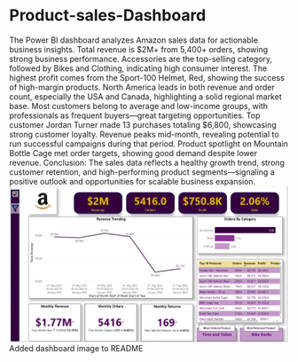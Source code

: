 # Product-sales-Dashboard
The Power BI dashboard analyzes Amazon sales data for actionable business insights.
Total revenue is $2M+ from 5,400+ orders, showing strong business performance.
Accessories are the top-selling category, followed by Bikes and Clothing, indicating high consumer interest.
The highest profit comes from the Sport-100 Helmet, Red, showing the success of high-margin products.
North America leads in both revenue and order count, especially the USA and Canada, highlighting a solid regional market base.
Most customers belong to average and low-income groups, with professionals as frequent buyers—great targeting opportunities.
Top customer Jordan Turner made 13 purchases totaling $6,800, showcasing strong customer loyalty.
Revenue peaks mid-month, revealing potential to run successful campaigns during that period.
Product spotlight on Mountain Bottle Cage met order targets, showing good demand despite lower revenue.
Conclusion: The sales data reflects a healthy growth trend, strong customer retention, and high-performing product segments—signaling a positive outlook and opportunities for scalable business expansion.
![Dashboard](https://github.com/shraddharameshraut/Product-sales-Dashboard/raw/main/image.png)
Added dashboard image to README
